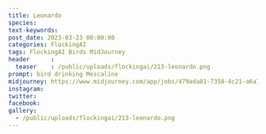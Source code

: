 ```yaml
---
title: Leonardo
species: 
text-keywords: 
post_date: 2023-03-23 00:00:00
categories: FlockingAI
tags: FlockingAI Birds MidJourney 
header      :
  teaser    : /public/uploads/flockingai/213-leonardo.png
prompt: bird drinking Mescaline
midjourney: https://www.midjourney.com/app/jobs/479ada81-7358-4c21-a6a7-385448e0a46a
instagram: 
twitter: 
facebook: 
gallery: 
  - /public/uploads/flockingai/213-leonardo.png
---
```


